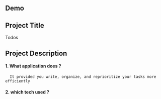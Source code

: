 ## Demo




## Project Title
   Todos
##  Project Description
#### 1. What application does ?
      It provided you write, organize, and reprioritize your tasks more efficiently
#### 2. which tech used ? 
       
